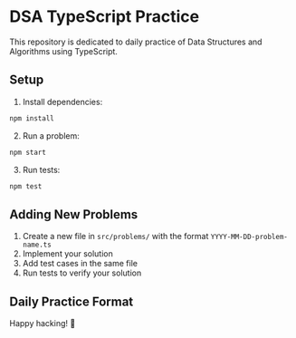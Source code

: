 # DSA TypeScript Practice
This repository is dedicated to daily practice of Data Structures and Algorithms using TypeScript.

## Setup

1. Install dependencies:
```bash
npm install
```

2. Run a problem:
```bash
npm start
```

3. Run tests:
```bash
npm test
```

## Adding New Problems

1. Create a new file in `src/problems/` with the format `YYYY-MM-DD-problem-name.ts`
2. Implement your solution
3. Add test cases in the same file
4. Run tests to verify your solution

## Daily Practice Format


Happy hacking! 🚀 